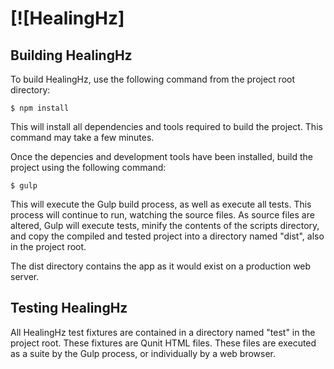 # [![HealingHz]

## Building HealingHz

To build HealingHz, use the following command from the project root directory:

    $ npm install
    
This will install all dependencies and tools required to build the project. 
This command may take a few minutes.

Once the depencies and development tools have been installed, build the project
using the following command:

    $ gulp

This will execute the Gulp build process, as well as execute all tests. This 
process will continue to run, watching the source files. As source files are 
altered, Gulp will execute tests, minify the contents of the scripts directory, 
and copy the compiled and tested project into a directory named "dist", also in 
the project root.

The dist directory contains the app as it would exist on a production web server.

## Testing HealingHz

All HealingHz test fixtures are contained in a directory named "test" in the 
project root. These fixtures are Qunit HTML files. These files are executed as 
a suite by the Gulp process, or individually by a web browser.